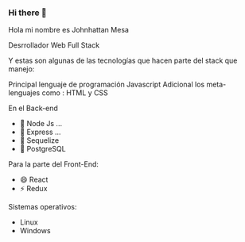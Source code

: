 ### Hi there 👋


Hola mi nombre es Johnhattan Mesa 

Desrrollador Web Full Stack 

Y estas son algunas de las tecnologías que hacen parte del stack que manejo:

Principal lenguaje de programación Javascript 
Adicional los meta- lenguajes como : HTML y CSS

En el Back-end
- 🌱 Node Js ...
- 👯 Express ...
- 🤔 Sequelize
- 💬 PostgreSQL

Para la parte del Front-End:
- 😄 React
- ⚡  Redux

Sistemas operativos:
- Linux
- Windows
